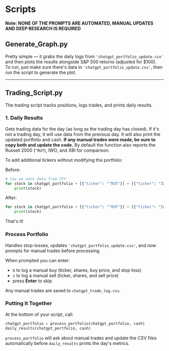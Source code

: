 # Scripts

**Note: NONE OF THE PROMPTS ARE AUTOMATED, MANUAL UPDATES AND DEEP RESEARCH IS REQUIRED**
## Generate_Graph.py

Pretty simple — it grabs the daily logs from `'chatgpt_portfolio_update.csv'` and then plots the results alongside S&P 500 returns (adjusted for $100).  
To run, just make sure there's data in `'chatgpt_portfolio_update.csv'`, then run the script to generate the plot.

---

## Trading_Script.py

The trading script tracks positions, logs trades, and prints daily results.

### 1. Daily Results

Gets trading data for the day (as long as the trading day has closed).
If it's not a trading day, it will use data from the previous day.
It will also print the updated portfolio and cash. **If any manual trades were made, be sure to copy both and update the code.**
By default the function also reports the Russell 2000 (`^RUT`), IWO, and XBI for comparison.

To add additional tickers without modifying the portfolio:

Before:

```python
# say we want data from SPY
for stock in chatgpt_portfolio + [{"ticker": "^RUT"}] + [{"ticker": "IWO"}] + [{"ticker": "XBI"}]:
    print(stock)
```

After:

```python
for stock in chatgpt_portfolio + [{"ticker": "^RUT"}] + [{"ticker": "IWO"}] + [{"ticker": "XBI"}] + [{"ticker": "SPY"}]:
    print(stock)
```
That's it!

### Process Portfolio
Handles stop-losses, updates `'chatgpt_portfolio_update.csv'`, and now prompts for manual trades before processing.

When prompted you can enter:

- `b` to log a manual buy (ticker, shares, buy price, and stop loss)
- `s` to log a manual sell (ticker, shares, and sell price)
- press **Enter** to skip

Any manual trades are saved to `chatgpt_trade_log.csv`.

### Putting It Together
At the bottom of your script, call:

```python
chatgpt_portfolio = process_portfolio(chatgpt_portfolio, cash)
daily_results(chatgpt_portfolio, cash)
```

`process_portfolio` will ask about manual trades and update the CSV files automatically before `daily_results` prints the day's metrics.
